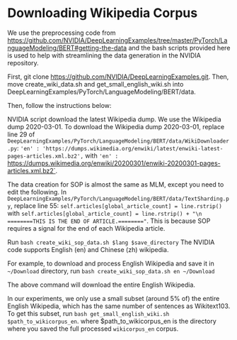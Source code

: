 # Downloading Wikipedia Corpus

We use the preprocessing code from https://github.com/NVIDIA/DeepLearningExamples/tree/master/PyTorch/LanguageModeling/BERT#getting-the-data
and the bash scripts provided here is used to help with streamlining the data generation in the NVIDIA repository.

First, git clone https://github.com/NVIDIA/DeepLearningExamples.git.
Then, move create_wiki_data.sh and get_small_english_wiki.sh into DeepLearningExamples/PyTorch/LanguageModeling/BERT/data.

Then, follow the instructions below:

NVIDIA script download the latest Wikipedia dump. We use the Wikipedia dump 2020-03-01.
To download the Wikipedia dump 2020-03-01, replace line 29 of `DeepLearningExamples/PyTorch/LanguageModeling/BERT/data/WikiDownloader.py`:
`'en' : 'https://dumps.wikimedia.org/enwiki/latest/enwiki-latest-pages-articles.xml.bz2',` with `'en' : `https://dumps.wikimedia.org/enwiki/20200301/enwiki-20200301-pages-articles.xml.bz2`.  

The data creation for SOP is almost the same as MLM, except you need to edit the following.
In `DeepLearningExamples/PyTorch/LanguageModeling/BERT/data/TextSharding.py`, replace line 55:
`self.articles[global_article_count] = line.rstrip()` with `self.articles[global_article_count] = line.rstrip() + "\n ========THIS IS THE END OF ARTICLE.========"`.
This is because SOP requires a signal for the end of each Wikipedia article.

Run `bash create_wiki_sop_data.sh $lang $save_directory`
The NVIDIA code supports English (en) and Chinese (zh) wikipedia.

For example, to download and process English Wikipedia and save it in `~/Download` directory, run
`bash create_wiki_sop_data.sh en ~/Download`

The above command will download the entire English Wikipedia.

In our experiments, we only use a small subset (around 5% of) the entire English Wikipedia, which has the same number of sentences as Wikitext103.
To get this subset, run `bash get_small_english_wiki.sh $path_to_wikicorpus_en`. where $path_to_wikicorpus_en is the directory where you saved the full processed `wikicorpus_en` corpus.

